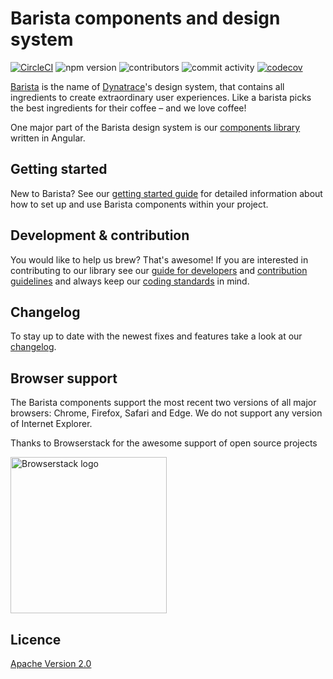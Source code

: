 # Barista components and design system

[![CircleCI](https://circleci.com/gh/dynatrace-oss/barista/tree/master.svg?style=svg)](https://circleci.com/gh/dynatrace-oss/barista/tree/master)
![npm version](https://img.shields.io/npm/v/@dynatrace/barista-components)
![contributors](https://img.shields.io/github/contributors/dynatrace-oss/barista)
![commit activity](https://img.shields.io/github/commit-activity/w/dynatrace-oss/barista)
[![codecov](https://codecov.io/gh/dynatrace-oss/barista/branch/master/graph/badge.svg)](https://codecov.io/gh/dynatrace-oss/barista)

[Barista](https://barista.dynatrace.com) is the name of
[Dynatrace](https://www.dynatrace.com)'s design system, that contains all
ingredients to create extraordinary user experiences. Like a barista picks the
best ingredients for their coffee – and we love coffee!

One major part of the Barista design system is our
[components library](https://github.com/dynatrace-oss/barista/tree/master/components)
written in Angular.

## Getting started

New to Barista? See our
[getting started guide](https://github.com/dynatrace-oss/barista/blob/master/documentation/getting-started.md)
for detailed information about how to set up and use Barista components within
your project.

## Development & contribution

You would like to help us brew? That's awesome! If you are interested in
contributing to our library see our
[guide for developers](https://github.com/dynatrace-oss/barista/blob/master/DEVELOPMENT.md)
and
[contribution guidelines](https://github.com/dynatrace-oss/barista/blob/master/CONTRIBUTING.md)
and always keep our
[coding standards](https://github.com/dynatrace-oss/barista/blob/master/CODING_STANDARDS.md)
in mind.

## Changelog

To stay up to date with the newest fixes and features take a look at our
[changelog](https://github.com/dynatrace-oss/barista/blob/master/CHANGELOG.md).

## Browser support

The Barista components support the most recent two versions of all major
browsers: Chrome, Firefox, Safari and Edge. We do not support any version of
Internet Explorer.

Thanks to Browserstack for the awesome support of open source projects

<a href="https://www.browserstack.com/" rel="nofollow"><img src="https://user-images.githubusercontent.com/2905693/69604517-fe9cb400-101d-11ea-867c-95b16cf60368.png" alt="Browserstack logo" width="250px"></a>

## Licence

[Apache Version 2.0](https://github.com/dynatrace-oss/barista/blob/master/LICENSE)
